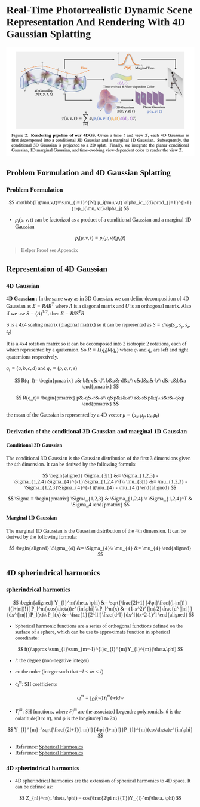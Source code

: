 <font face = "Times New Roman">

# Real-Time Photorrealistic Dynamic Scene Representation And Rendering With 4D Gaussian Splatting

![1](1.png)
## Problem Formulation and 4D Gaussian Splatting

### Problem Formulation

$$
\mathbb{I}(\mu,v,t)=\sum_{i=1}^{N} p_i(\mu,v,t) \alpha_ic_i(d)\prod_{j=1}^{i-1} (1-p_j(\mu, v,t)\alpha_j)
$$

* $p_i(\mu,v,t)$ can be factorized as a product of a conditional Gaussian and a marginal 1D Gaussian

$$
p_i(\mu,v,t) = p_i(\mu,v|t)p_i(t)
$$

> Helper Proof see Appendix


## Representaion of 4D Gaussian

### 4D Gaussian

**4D Gaussian** : In the same way as in 3D Gaussian, we can define decomposition of 4D Gaussian as $\Sigma = R\Lambda R^T$ where $\Lambda$ is a diagonal matrix and $U$ is an orthogonal matrix. Also if we use $S = (\Lambda)^{1/2}$, then $\Sigma = RSS^TR$

S is a 4x4 scaling matrix (diagonal matrix) so it can be represented as $S = diag(s_x, s_y, s_z, s_t)$

R is a 4x4 rotation matrix so it can be decomposed into 2 isotropic 2 rotations, each of which represented by a quaternion. So $R = L(q_l)R(q_r)$ where $q_l$ and $q_r$ are left and right quaternions respectively.

$q_l = (a, b, c, d)$ and $q_r = (p, q, r, s)$

$$
R(q_l)=
\begin{pmatrix}
a&-b&-c&-d\\
b&a&-d&c\\
c&d&a&-b\\
d&-c&b&a
\end{pmatrix}
$$

$$
R(q_r)=
\begin{pmatrix}
p&-q&-r&-s\\
q&p&s&-r\\
r&-s&p&q\\
s&r&-q&p
\end{pmatrix}
$$

the mean of the Gaussian is represented by a 4D vector $\mu = (\mu_x, \mu_y, \mu_z, \mu_t)$

### Derivation of the conditional 3D Gaussian and marginal 1D Gaussian

#### Conditional 3D Gaussian

The conditional 3D Gaussian is the Gaussian distribution of the first 3 dimensions given the 4th dimension. It can be derived by the following formula:

$$
\begin{aligned}
\Sigma_{3|1} &= \Sigma_{1,2,3} - \Sigma_{1,2,4}\Sigma_{4}^{-1}\Sigma_{1,2,4}^T\\
\mu_{3|1} &= \mu_{1,2,3} - \Sigma_{1,2,3}\Sigma_{4}^{-1}(\mu_{4} - \mu_{4})
\end{aligned}
$$

>
$$
\Sigma = \begin{pmatrix}
\Sigma_{1,2,3} & \Sigma_{1,2,4} \\
\Sigma_{1,2,4}^T & \Sigma_4
\end{pmatrix}
$$

#### Marginal 1D Gaussian

The marginal 1D Gaussian is the Gaussian distribution of the 4th dimension. It can be derived by the following formula:

$$
\begin{aligned}
\Sigma_{4} &= \Sigma_{4}\\
\mu_{4} &= \mu_{4}
\end{aligned}
$$

## 4D spherindrical harmonics

### spherindrical harmonics



$$
\begin{aligned}
Y_{l}^m(\theta, \phi) &= \sqrt{\frac{2l+1}{4\pi}\frac{(l-|m|)!}{(l+|m|)!}}P_l^m(\cos(\theta))e^{im\phi}\\
P_l^m(x) &= (1-x^2)^{|m|/2}\frac{d^{|m|}}{dx^{|m|}}P_l(x)\\
P_l(x) &= \frac{1}{2^ll!}\frac{d^l}{dx^l}(x^2-1)^l
\end{aligned}
$$

* Spherical harmonic functions are a series of orthogonal functions defined on the surface of a sphere, which can be use to approximate function in spherical coordinate:

$$
f(t)\approx \sum_{l}\sum_{m=-l}^{l}c_{l}^{m}Y_{l}^{m}(\theta,\phi)
$$

* $l$: the degree (non-negative integer)

* $m$: the order (integer such that $−l\leq m\leq l$)

* $c_{l}^{m}$: SH coefficients

$$
c_{l}^{m}=\int_{\Omega}f(w)Y_{l}^{m}(w)dw
$$

* $Y_{l}^{m}$: SH functions, where $P_{l}^{m}$ are the associated Legendre polynomials, $\theta$ is the colatitude(0 to $\pi$), and $\phi$ is the longitude(0 to $2\pi$)

$$
Y_{l}^{m}=\sqrt{\frac{(2l+1)(l-m)!}{4\pi (l+m)!}}P_{l}^{m}(cos\theta)e^{im\phi}
$$

* Reference: [Spherical Harmonics](https://zhuanlan.zhihu.com/p/359856625)
* Reference: [Spherical Harmonics](https://zhuanlan.zhihu.com/p/363600898)

### 4D spherindrical harmonics

* 4D spherindrical harmonics are the extension of spherical harmonics to 4D space. It can be defined as:

$$
Z_{nl}^m(t, \theta, \phi) = cos(\frac{2\pi nt}{T})Y_{l}^m(\theta, \phi)
$$



</font>
